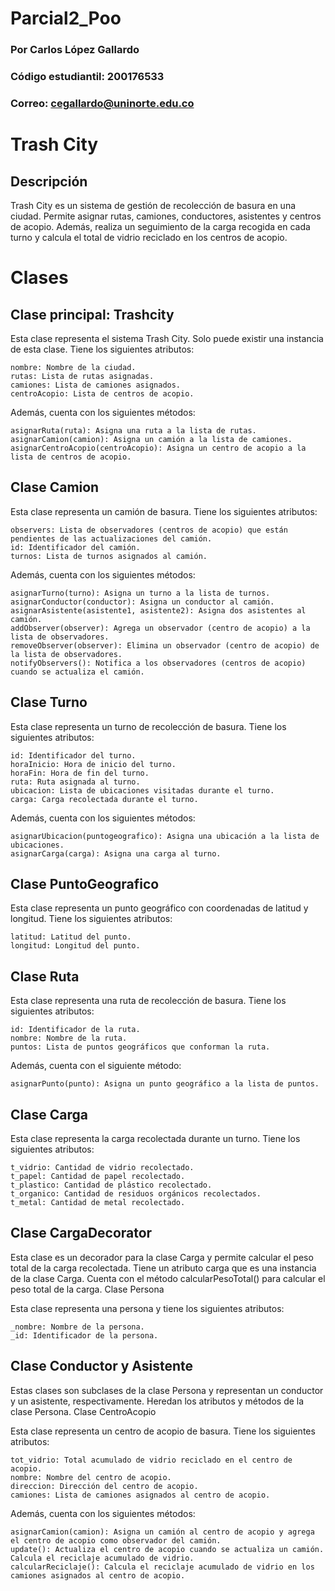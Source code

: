 # Parcial2_Poo
### Por Carlos López Gallardo
### Código estudiantil: 200176533
### Correo: cegallardo@uninorte.edu.co

# Trash City
## Descripción

Trash City es un sistema de gestión de recolección de basura en una ciudad. Permite asignar rutas, camiones, conductores, asistentes y centros de acopio. Además, realiza un seguimiento de la carga recogida en cada turno y calcula el total de vidrio reciclado en los centros de acopio.
# Clases
## Clase principal: Trashcity

Esta clase representa el sistema Trash City. Solo puede existir una instancia de esta clase. Tiene los siguientes atributos:

    nombre: Nombre de la ciudad.
    rutas: Lista de rutas asignadas.
    camiones: Lista de camiones asignados.
    centroAcopio: Lista de centros de acopio.

Además, cuenta con los siguientes métodos:

    asignarRuta(ruta): Asigna una ruta a la lista de rutas.
    asignarCamion(camion): Asigna un camión a la lista de camiones.
    asignarCentroAcopio(centroAcopio): Asigna un centro de acopio a la lista de centros de acopio.

## Clase Camion

Esta clase representa un camión de basura. Tiene los siguientes atributos:

    observers: Lista de observadores (centros de acopio) que están pendientes de las actualizaciones del camión.
    id: Identificador del camión.
    turnos: Lista de turnos asignados al camión.

Además, cuenta con los siguientes métodos:

    asignarTurno(turno): Asigna un turno a la lista de turnos.
    asignarConductor(conductor): Asigna un conductor al camión.
    asignarAsistente(asistente1, asistente2): Asigna dos asistentes al camión.
    addObserver(observer): Agrega un observador (centro de acopio) a la lista de observadores.
    removeObserver(observer): Elimina un observador (centro de acopio) de la lista de observadores.
    notifyObservers(): Notifica a los observadores (centros de acopio) cuando se actualiza el camión.

## Clase Turno

Esta clase representa un turno de recolección de basura. Tiene los siguientes atributos:

    id: Identificador del turno.
    horaInicio: Hora de inicio del turno.
    horaFin: Hora de fin del turno.
    ruta: Ruta asignada al turno.
    ubicacion: Lista de ubicaciones visitadas durante el turno.
    carga: Carga recolectada durante el turno.

Además, cuenta con los siguientes métodos:

    asignarUbicacion(puntogeografico): Asigna una ubicación a la lista de ubicaciones.
    asignarCarga(carga): Asigna una carga al turno.

## Clase PuntoGeografico

Esta clase representa un punto geográfico con coordenadas de latitud y longitud. Tiene los siguientes atributos:

    latitud: Latitud del punto.
    longitud: Longitud del punto.

## Clase Ruta

Esta clase representa una ruta de recolección de basura. Tiene los siguientes atributos:

    id: Identificador de la ruta.
    nombre: Nombre de la ruta.
    puntos: Lista de puntos geográficos que conforman la ruta.

Además, cuenta con el siguiente método:

    asignarPunto(punto): Asigna un punto geográfico a la lista de puntos.

## Clase Carga

Esta clase representa la carga recolectada durante un turno. Tiene los siguientes atributos:

    t_vidrio: Cantidad de vidrio recolectado.
    t_papel: Cantidad de papel recolectado.
    t_plastico: Cantidad de plástico recolectado.
    t_organico: Cantidad de residuos orgánicos recolectados.
    t_metal: Cantidad de metal recolectado.

## Clase CargaDecorator

Esta clase es un decorador para la clase Carga y permite calcular el peso total de la carga recolectada. Tiene un atributo carga que es una instancia de la clase Carga. Cuenta con el método calcularPesoTotal() para calcular el peso total de la carga.
Clase Persona

Esta clase representa una persona y tiene los siguientes atributos:

    _nombre: Nombre de la persona.
    _id: Identificador de la persona.

## Clase Conductor y Asistente

Estas clases son subclases de la clase Persona y representan un conductor y un asistente, respectivamente. Heredan los atributos y métodos de la clase Persona.
Clase CentroAcopio

Esta clase representa un centro de acopio de basura. Tiene los siguientes atributos:

    tot_vidrio: Total acumulado de vidrio reciclado en el centro de acopio.
    nombre: Nombre del centro de acopio.
    direccion: Dirección del centro de acopio.
    camiones: Lista de camiones asignados al centro de acopio.

Además, cuenta con los siguientes métodos:

    asignarCamion(camion): Asigna un camión al centro de acopio y agrega el centro de acopio como observador del camión.
    update(): Actualiza el centro de acopio cuando se actualiza un camión. Calcula el reciclaje acumulado de vidrio.
    calcularReciclaje(): Calcula el reciclaje acumulado de vidrio en los camiones asignados al centro de acopio.
